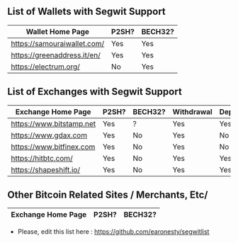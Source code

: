 ## List of Wallets with Segwit Support

Wallet Home Page | P2SH? | BECH32?
------------ | ------------- | --------------
<https://samouraiwallet.com/> | Yes | Yes
<https://greenaddress.it/en/> | Yes | Yes
<https://electrum.org/> | No | Yes

## List of Exchanges with Segwit  Support

Exchange Home Page | P2SH? | BECH32? | Withdrawal | Deposit
------------ | ------------- | -------------- | -------- | --------
<https://www.bitstamp.net> | Yes | ? | Yes | Yes
<https://www.gdax.com> | Yes | No | Yes | No
<https://www.bitfinex.com> | Yes | No | Yes | No
<https://hitbtc.com/> | Yes | No | Yes | Yes
<https://shapeshift.io/> | Yes | No | Yes | Yes

## Other Bitcoin Related Sites / Merchants, Etc/

Exchange Home Page | P2SH? | BECH32?
------------ | ------------- | --------------


* Please, edit this list here : https://github.com/earonesty/segwitlist
